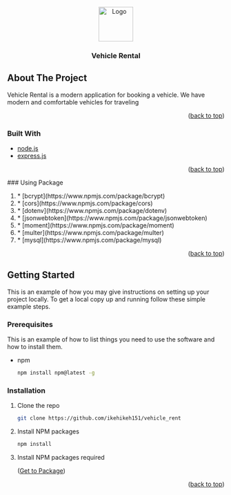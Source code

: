<div id="top"></div>

<!-- PROJECT LOGO -->
<br />
<div align="center">
  <a href="https://github.com/ikehikeh151/vehicle_rent">
    <img src="https://github.com/ikehikeh151/frontend_vehicle/blob/main/assets/icons/logo.svg" alt="Logo" width="80" height="80">
  </a>

<h3 align="center">Vehicle Rental</h3>

</div>

<!-- ABOUT THE PROJECT -->

## About The Project

Vehicle Rental is a modern application for booking a vehicle. We have modern and comfortable vehicles for traveling

<p align="right">(<a href="#top">back to top</a>)</p>

### Built With

- [node.js](https://nodejs.org/)
- [express.js](https://expressjs.com/)

<p align="right">(<a href="#top">back to top</a>)</p>

<div id=package></div>
### Using Package
<ol>
<li>* [bcrypt](https://www.npmjs.com/package/bcrypt)</li>
<li>* [cors](https://www.npmjs.com/package/cors)</li>
<li>* [dotenv](https://www.npmjs.com/package/dotenv)</li>
<li>* [jsonwebtoken](https://www.npmjs.com/package/jsonwebtoken)</li>
<li>* [moment](https://www.npmjs.com/package/moment)</li>
<li>* [multer](https://www.npmjs.com/package/multer)</li>
<li>* [mysql](https://www.npmjs.com/package/mysql)</li>
</ol>

<p align="right">(<a href="#top">back to top</a>)</p>

<!-- GETTING STARTED -->

## Getting Started

This is an example of how you may give instructions on setting up your project locally.
To get a local copy up and running follow these simple example steps.

### Prerequisites

This is an example of how to list things you need to use the software and how to install them.

- npm
  ```sh
  npm install npm@latest -g
  ```

### Installation

1. Clone the repo
   ```sh
   git clone https://github.com/ikehikeh151/vehicle_rent
   ```
2. Install NPM packages
   ```sh
   npm install
   ```
3. Install NPM packages required <p align="left">(<a href="#package">Get to Package</a>)</p>

<p align="right">(<a href="#top">back to top</a>)</p>

